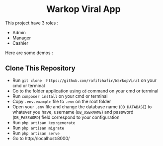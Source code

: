 <h1 align="center">
    Warkop Viral App
</h1>

<p>
    This project have 3 roles :
</p>

-   Admin
-   Manager
-   Cashier

Here are some demos :

## Clone This Repository

-   Run `git clone  https://github.com/rafifzhafir/WarkopViral` on your cmd or terminal
-   Go to the folder application using `cd` command on your cmd or terminal
-   Run `composer install` on your cmd or terminal
-   Copy `.env.example` file to `.env` on the root folder
-   Open your `.env` file and change the database name (`DB_DATABASE`) to whatever you have, username (`DB_USERNAME`) and password (`DB_PASSWORD`) field correspond to your configuration
-   Run `php artisan key:generate`
-   Run `php artisan migrate`
-   Run `php artisan serve`
-   Go to http://localhost:8000/
